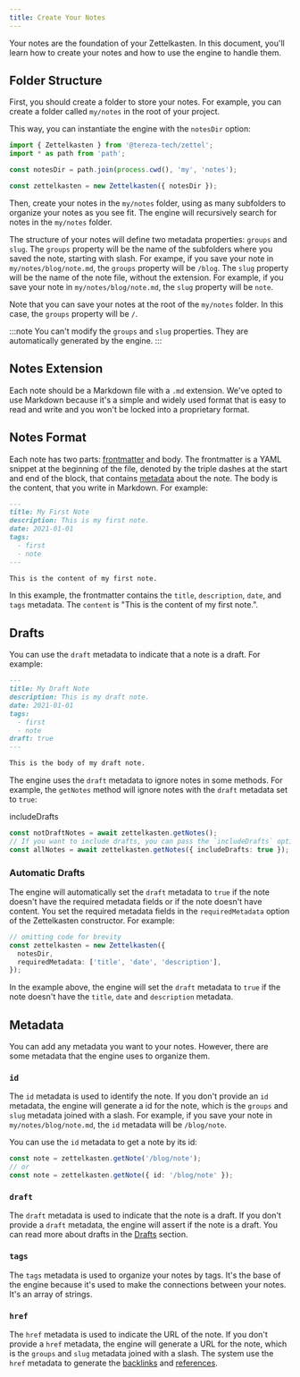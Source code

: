 ```yaml
---
title: Create Your Notes
---
```


Your notes are the foundation of your Zettelkasten. In this document, you'll learn how to create your notes and how to use the engine to handle them.

## Folder Structure

First, you should create a folder to store your notes. For example, you can create a folder called `my/notes` in the root of your project.

This way, you can instantiate the engine with the `notesDir` option:

```ts
import { Zettelkasten } from '@tereza-tech/zettel';
import * as path from 'path';

const notesDir = path.join(process.cwd(), 'my', 'notes');

const zettelkasten = new Zettelkasten({ notesDir });
```

Then, create your notes in the `my/notes` folder, using as many subfolders to organize your notes as you see fit. The engine will recursively search for notes in the `my/notes` folder.

The structure of your notes will define two metadata properties: `groups` and `slug`. The `groups` property will be the name of the subfolders where you saved the note, starting with slash. For exampe, if you save your note in `my/notes/blog/note.md`, the `groups` property will be `/blog`. The `slug` property will be the name of the note file, without the extension. For example, if you save your note in `my/notes/blog/note.md`, the `slug` property will be `note`.

Note that you can save your notes at the root of the `my/notes` folder. In this case, the `groups` property will be `/`.

:::note
You can't modify the `groups` and `slug` properties. They are automatically generated by the engine.
:::

## Notes Extension

Each note should be a Markdown file with a `.md` extension. We've opted to use Markdown because it's a simple and widely used format that is easy to read and write and you won't be locked into a proprietary format.

## Notes Format

Each note has two parts: [frontmatter](https://daily-dev-tips.com/posts/what-exactly-is-frontmatter/) and body. The frontmatter is a YAML snippet at the beginning of the file, denoted by the triple dashes at the start and end of the block, that contains [metadata](#metadata) about the note. The body is the content, that you write in Markdown. For example:

```md
---
title: My First Note
description: This is my first note.
date: 2021-01-01
tags:
  - first
  - note
---

This is the content of my first note.
```

In this example, the frontmatter contains the `title`, `description`, `date`, and `tags` metadata. The `content` is "This is the content of my first note.".

## Drafts

You can use the `draft` metadata to indicate that a note is a draft. For example:

```md
---
title: My Draft Note
description: This is my draft note.
date: 2021-01-01
tags:
  - first
  - note
draft: true
---

This is the body of my draft note.
```

The engine uses the `draft` metadata to ignore notes in some methods. For example, the `getNotes` method will ignore notes with the `draft` metadata set to `true`:

includeDrafts

```ts
const notDraftNotes = await zettelkasten.getNotes();
// If you want to include drafts, you can pass the `includeDrafts` option:
const allNotes = await zettelkasten.getNotes({ includeDrafts: true });
```

### Automatic Drafts

The engine will automatically set the `draft` metadata to `true` if the note doesn't have the required metadata fields or if the note doesn't have content. You set the required metadata fields in the `requiredMetadata` option of the Zettelkasten constructor. For example:

```ts
// omitting code for brevity
const zettelkasten = new Zettelkasten({
  notesDir,
  requiredMetadata: ['title', 'date', 'description'],
});
```

In the example above, the engine will set the `draft` metadata to `true` if the note doesn't have the `title`, `date` and `description` metadata.

## Metadata

You can add any metadata you want to your notes. However, there are some metadata that the engine uses to organize them.

### `id`

The `id` metadata is used to identify the note. If you don't provide an `id` metadata, the engine will generate a id for the note, which is the `groups` and `slug` metadata joined with a slash. For example, if you save your note in `my/notes/blog/note.md`, the `id` metadata will be `/blog/note`.

You can use the `id` metadata to get a note by its id:

```ts
const note = zettelkasten.getNote('/blog/note');
// or
const note = zettelkasten.getNote({ id: '/blog/note' });
```

### `draft`

The `draft` metadata is used to indicate that the note is a draft. If you don't provide a `draft` metadata, the engine will assert if the note is a draft. You can read more about drafts in the [Drafts](#drafts) section.

### `tags`

The `tags` metadata is used to organize your notes by tags. It's the base of the engine because it's used to make the connections between your notes. It's an array of strings.

### `href`

The `href` metadata is used to indicate the URL of the note. If you don't provide a `href` metadata, the engine will generate a URL for the note, which is the `groups` and `slug` metadata joined with a slash. The system use the `href` metadata to generate the [backlinks](./get-your-notes#backlinks) and [references](./get-your-notes#references).
